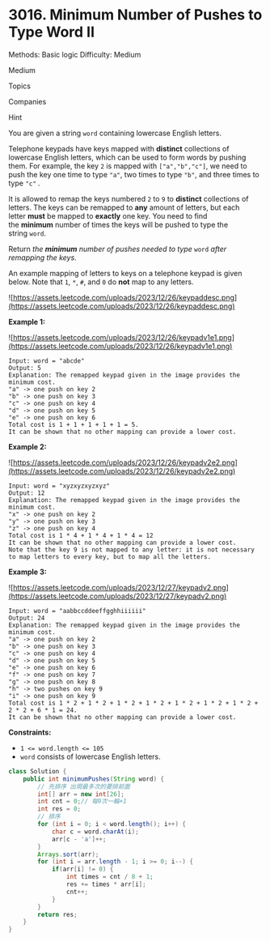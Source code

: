 # 3016. Minimum Number of Pushes to Type Word II

Methods: Basic logic
Difficulty: Medium

Medium

Topics

Companies

Hint

You are given a string `word` containing lowercase English letters.

Telephone keypads have keys mapped with **distinct** collections of lowercase English letters, which can be used to form words by pushing them. For example, the key `2` is mapped with `["a","b","c"]`, we need to push the key one time to type `"a"`, two times to type `"b"`, and three times to type `"c"` *.*

It is allowed to remap the keys numbered `2` to `9` to **distinct** collections of letters. The keys can be remapped to **any** amount of letters, but each letter **must** be mapped to **exactly** one key. You need to find the **minimum** number of times the keys will be pushed to type the string `word`.

Return *the **minimum** number of pushes needed to type* `word` *after remapping the keys*.

An example mapping of letters to keys on a telephone keypad is given below. Note that `1`, `*`, `#`, and `0` do **not** map to any letters.

![https://assets.leetcode.com/uploads/2023/12/26/keypaddesc.png](https://assets.leetcode.com/uploads/2023/12/26/keypaddesc.png)

**Example 1:**

![https://assets.leetcode.com/uploads/2023/12/26/keypadv1e1.png](https://assets.leetcode.com/uploads/2023/12/26/keypadv1e1.png)

```
Input: word = "abcde"
Output: 5
Explanation: The remapped keypad given in the image provides the minimum cost.
"a" -> one push on key 2
"b" -> one push on key 3
"c" -> one push on key 4
"d" -> one push on key 5
"e" -> one push on key 6
Total cost is 1 + 1 + 1 + 1 + 1 = 5.
It can be shown that no other mapping can provide a lower cost.

```

**Example 2:**

![https://assets.leetcode.com/uploads/2023/12/26/keypadv2e2.png](https://assets.leetcode.com/uploads/2023/12/26/keypadv2e2.png)

```
Input: word = "xyzxyzxyzxyz"
Output: 12
Explanation: The remapped keypad given in the image provides the minimum cost.
"x" -> one push on key 2
"y" -> one push on key 3
"z" -> one push on key 4
Total cost is 1 * 4 + 1 * 4 + 1 * 4 = 12
It can be shown that no other mapping can provide a lower cost.
Note that the key 9 is not mapped to any letter: it is not necessary to map letters to every key, but to map all the letters.

```

**Example 3:**

![https://assets.leetcode.com/uploads/2023/12/27/keypadv2.png](https://assets.leetcode.com/uploads/2023/12/27/keypadv2.png)

```
Input: word = "aabbccddeeffgghhiiiiii"
Output: 24
Explanation: The remapped keypad given in the image provides the minimum cost.
"a" -> one push on key 2
"b" -> one push on key 3
"c" -> one push on key 4
"d" -> one push on key 5
"e" -> one push on key 6
"f" -> one push on key 7
"g" -> one push on key 8
"h" -> two pushes on key 9
"i" -> one push on key 9
Total cost is 1 * 2 + 1 * 2 + 1 * 2 + 1 * 2 + 1 * 2 + 1 * 2 + 1 * 2 + 2 * 2 + 6 * 1 = 24.
It can be shown that no other mapping can provide a lower cost.

```

**Constraints:**

- `1 <= word.length <= 105`
- `word` consists of lowercase English letters.

```java
class Solution {
    public int minimumPushes(String word) {
        // 先排序 出現最多次的要排前面
        int[] arr = new int[26];
        int cnt = 0;// 每9次一輪+1
        int res = 0;
        // 排序
        for (int i = 0; i < word.length(); i++) {
            char c = word.charAt(i);
            arr[c - 'a']++;
        }
        Arrays.sort(arr);
        for (int i = arr.length - 1; i >= 0; i--) {
            if(arr[i] != 0) {
                int times = cnt / 8 + 1;
                res += times * arr[i];
                cnt++;
            }
        }
        return res;
    }
}
```